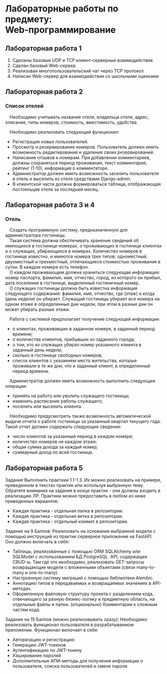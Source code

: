 # Лабораторные работы по предмету: <br> Web-программирование

## Лабораторная работа 1

1) Сделаны базовые UDP и TCP клиент-серверные взаимодействия<br>
2) Сделан базовый Web-сервер<br>
3) Реализован многопользовательский чат через TCP протокол<br>
4) Написан Web-сервер для взаимодействия со школьными оценками

## Лабораторная работа 2
### Список отелей

&emsp;Необходимо учитывать название отеля, владельца отеля, адрес, описание, типы
номеров, стоимость, вместимость, удобства.

&emsp;Необходимо реализовать следующий функционал:

* Регистрация новых пользователей.
* Просмотр и резервирование номеров. Пользователь должен иметь возможность редактирования и удаления своих резервирований.
* Написание отзывов к номерам. При добавлении комментариев, должны сохраняться период проживания, текст комментария, рейтинг (1-10), информация о комментаторе.
* Администратор должен иметь возможность заселить пользователя в отель и выселить из отеля средствами Django-admin.
* В клиентской части должна формироваться таблица, отображающая
постояльцев отеля за последний месяц.

## Лабораторная работа 3 и 4
### Отель   
&emsp;Создать программную систему, предназначенную для администратора гостиницы.<br>
&emsp;Такая система должна обеспечивать хранение сведений об имеющихся в гостинице
номерах, о проживающих в гостинице клиентах и о служащих, убирающихся в номерах.
Количество номеров в гостинице известно, и имеются номера трех типов: одноместный,
двухместный и трехместный, отличающиеся стоимостью проживания в сутки. В каждом
номере есть телефон.<br>
&emsp;О каждом проживающем должна храниться следующая информация: номер
паспорта, фамилия, имя, отчество, город, из которого он прибыл, дата поселения в
гостинице, выделенный гостиничный номер.<br>
&emsp;О служащих гостиницы должна быть известна информация следующего содержания:
фамилия, имя, отчество, где (этаж) и когда (день недели) он убирает. Служащий
гостиницы убирает все номера на одном этаже в определенные дни недели, при этом в
разные дни он может убирать разные этажи.

&emsp;Работа с системой предполагает получение следующей информации:

* о клиентах, проживавших в заданном номере, в заданный период времени;
* о количестве клиентов, прибывших из заданного города,
* о том, кто из служащих убирал номер указанного клиента в заданный день недели,
* сколько в гостинице свободных номеров;
* список клиентов с указанием места жительства, которые проживали в те же дни, что и заданный клиент, в определенный период времени.

&emsp;Администратор должен иметь возможность выполнить следующие операции:

* принять на работу или уволить служащего гостиницы;
* изменить расписание работы служащего;
* поселить или выселить клиента.

&emsp;Необходимо предусмотреть также возможность автоматической выдачи отчета о
работе гостиницы за указанный квартал текущего года. Такой отчет должен содержать
следующие сведения:

* число клиентов за указанный период в каждом номере;
* количество номеров не каждом этаже;
* общая сумма дохода за каждый номер;
* суммарный доход по всей гостинице.

## Лабораторная работа 5
Задание
Выполнить практики 1.1-1.3. Их можно реализовать на примере, приведенном в текстах практик или используя выбранную тему. Обратите внимания на задания в конце практик - они должны входить в реализацию ЛР. Практики можно предоставить в любом из ниже приведенных вариантов:

* Каждая практика - отдельная папка в репозитории.
* Каждая практика - отдельная ветка в репозитории.
* Каждая практика - отдельный коммит в репозитории.


Задание на 9 Баллов: Реализовать на основании выбранной модели с помощью инструкций из практик серверное приложение на FastAPI. Оно должно включать в себя:

* Таблицы, реализованные с помощью ORM SQLAlchemy или SQLModel с использованием БД PostgreSQL.
API, содержащее CRUD-ы. Там где это необходимо, реализовать GET-запросы возвращающие модели с вложенными объектами (связи many-to-many и one-to-many).
* Настроенную систему миграций с помощью библиотеки Alembic.
* Аннотацию типов в передаваемых и возвращаемых значениях в API-методах.
* Оформленную файловую структуру проекта с разделением кода, отвечающего за разную бизнес-логику и предметную область, на отдельные файлы и папки.
(опционально) Комментарии к сложным частям кода.


Задание на 15 Баллов (можно реализовывать сразу): Необходимо реализовать функционал пользователя в разрабатываемом приложении. Функционал включает в себя:

* Авторизацию и регистрацию
* Генерацию JWT-токенов
* Аутентификацию по JWT-токену
* Хэширование паролей
* Дополнительные АПИ-методы для получения информации о пользователе, списка пользователей и смене пароля